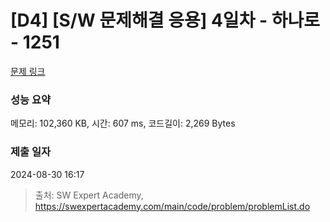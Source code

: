 # [D4] [S/W 문제해결 응용] 4일차 - 하나로 - 1251 

[문제 링크](https://swexpertacademy.com/main/code/problem/problemDetail.do?contestProbId=AV15StKqAQkCFAYD) 

### 성능 요약

메모리: 102,360 KB, 시간: 607 ms, 코드길이: 2,269 Bytes

### 제출 일자

2024-08-30 16:17



> 출처: SW Expert Academy, https://swexpertacademy.com/main/code/problem/problemList.do